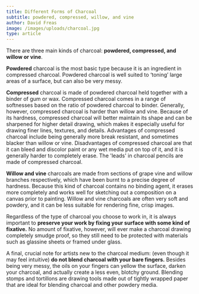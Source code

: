 ```yaml
---
title: Different Forms of Charcoal
subtitle: powdered, compressed, willow, and vine
author: David Freas
image: /images/uploads/charcoal.jpg
type: article
---
```

There are three main kinds of charcoal: **powdered, compressed, and willow or vine**.

**Powdered** charcoal is the most basic type because it is an ingredient in compressed charcoal. Powdered charcoal is well suited to ‘toning’ large areas of a surface, but can also be very messy.

**Compressed** charcoal is made of powdered charcoal held together with a binder of gum or wax. Compressed charcoal comes in a range of softnesses based on the ratio of powdered charcoal to binder. Generally, however, compressed charcoal is harder than willow and vine. Because of its hardness, compressed charcoal will better maintain its shape and can be sharpened for higher detail drawing, which makes it especially useful for drawing finer lines, textures, and details. Advantages of compressed charcoal include being generally more break resistant, and sometimes blacker than willow or vine.  Disadvantages of compressed charcoal are that it can bleed and discolor paint or any wet media put on top of it, and it is generally harder to completely erase.  The 'leads' in charcoal pencils are made of compressed charcoal.

**Willow and vine** charcoals are made from sections of grape vine and willow branches respectively, which have been burnt to a precise degree of hardness. Because this kind of charcoal contains no binding agent, it erases more completely and works well for sketching out a composition on a canvas prior to painting. Willow and vine charcoals are often very soft and powdery, and it can be less suitable for rendering fine, crisp images.

Regardless of the type of charcoal you choose to work in, it is always important to **preserve your work by fixing your surface with some kind of fixative.** No amount of fixative, however, will ever make a charcoal drawing completely smudge proof, so they still need to be protected with materials such as glassine sheets or framed under glass.

A final, crucial note for artists new to the charcoal medium: (even though it may feel intuitive) **do not blend charcoal with your bare fingers.** Besides being very messy, the oils on your fingers can yellow the surface, darken your charcoal, and actually create a less even, blotchy ground. Blending stomps and tortillons are drawing tools made out of tightly wrapped paper that are ideal for blending charcoal and other powdery media.
